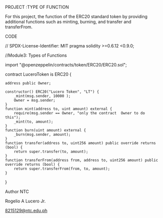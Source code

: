 
PROJECT :TYPE OF FUNCTION

For this project, the function of the ERC20 standard token by providing additional functions such as minting, burning, and transfer and transferFrom.



CODE

// SPDX-License-Identifier: MIT
pragma solidity >=0.6.12 <0.9.0;

//Module3: Types of Functions

import "@openzeppelin/contracts/token/ERC20/ERC20.sol";

contract LuceroToken is ERC20 {

    address public Owner;
    
    constructor() ERC20("Lucero Token", "LT") {
        _mint(msg.sender, 10000 );
        Owner = msg.sender;
    }
    function mint(address to, uint amount) external {
        require(msg.sender == Owner, "only the contract  Owner to do this");
        _mint(to, amount);
    }
    function burn(uint amount) external {
        _burn(msg.sender, amount);
    }
    function transfer(address to, uint256 amount) public override returns (bool) {
        return super.transfer(to, amount);
    }
    function transferFrom(address from, address to, uint256 amount) public override returns (bool) {
        return super.transferFrom(from, to, amount);
    }
    
}


Author
NTC

Rogelio A Lucero Jr.

8215129@ntc.edu.ph

